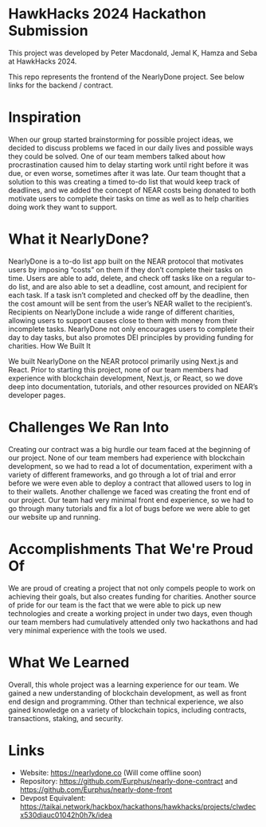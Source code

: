 # HawkHacks 2024 Hackathon Submission
This project was developed by Peter Macdonald, Jemal K, Hamza and Seba at HawkHacks 2024.

This repo represents the frontend of the NearlyDone project. See below links for the backend / contract.

# Inspiration

When our group started brainstorming for possible project ideas, we decided to discuss problems we faced in our daily lives and possible ways they could be solved. One of our team members talked about how procrastination caused him to delay starting work until right before it was due, or even worse, sometimes after it was late. Our team thought that a solution to this was creating a timed to-do list that would keep track of deadlines, and we added the concept of NEAR costs being donated to both motivate users to complete their tasks on time as well as to help charities doing work they want to support.


# What it NearlyDone?

NearlyDone is a to-do list app built on the NEAR protocol that motivates users by imposing “costs” on them if they don’t complete their tasks on time. Users are able to add, delete, and check off tasks like on a regular to-do list, and are also able to set a deadline, cost amount, and recipient for each task. If a task isn’t completed and checked off by the deadline, then the cost amount will be sent from the user’s NEAR wallet to the recipient’s. Recipients on NearlyDone include a wide range of different charities, allowing users to support causes close to them with money from their incomplete tasks. NearlyDone not only encourages users to complete their day to day tasks, but also promotes DEI principles by providing funding for charities.
How We Built It

We built NearlyDone on the NEAR protocol primarily using Next.js and React. Prior to starting this project, none of our team members had experience with blockchain development, Next.js, or React, so we dove deep into documentation, tutorials, and other resources provided on NEAR’s developer pages.


# Challenges We Ran Into

Creating our contract was a big hurdle our team faced at the beginning of our project. None of our team members had experience with blockchain development, so we had to read a lot of documentation, experiment with a variety of different frameworks, and go through a lot of trial and error before we were even able to deploy a contract that allowed users to log in to their wallets. Another challenge we faced was creating the front end of our project. Our team had very minimal front end experience, so we had to go through many tutorials and fix a lot of bugs before we were able to get our website up and running.


# Accomplishments That We're Proud Of

We are proud of creating a project that not only compels people to work on achieving their goals, but also creates funding for charities. Another source of pride for our team is the fact that we were able to pick up new technologies and create a working project in under two days, even though our team members had cumulatively attended only two hackathons and had very minimal experience with the tools we used.


# What We Learned

Overall, this whole project was a learning experience for our team. We gained a new understanding of blockchain development, as well as front end design and programming. Other than technical experience, we also gained knowledge on a variety of blockchain topics, including contracts, transactions, staking, and security.

# Links
- Website: https://nearlydone.co (Will come offline soon)
- Repository: https://github.com/Eurphus/nearly-done-contract and https://github.com/Eurphus/nearly-done-front
- Devpost Equivalent: https://taikai.network/hackbox/hackathons/hawkhacks/projects/clwdecx530diauc01042h0h7k/idea
